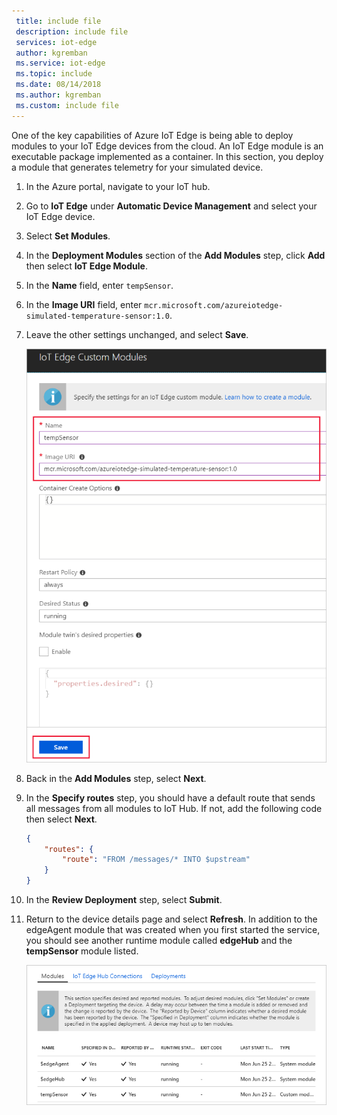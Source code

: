 ```yaml
---
 title: include file
 description: include file
 services: iot-edge
 author: kgremban
 ms.service: iot-edge
 ms.topic: include
 ms.date: 08/14/2018
 ms.author: kgremban
 ms.custom: include file
---
```


One of the key capabilities of Azure IoT Edge is being able to deploy modules to your IoT Edge devices from the cloud. An IoT Edge module is an executable package implemented as a container. In this section, you deploy a module that generates telemetry for your simulated device.

1. In the Azure portal, navigate to your IoT hub.
1. Go to **IoT Edge** under **Automatic Device Management** and select your IoT Edge device.
1. Select **Set Modules**.
1. In the **Deployment Modules** section of the **Add Modules** step, click **Add** then select **IoT Edge Module**.
1. In the **Name** field, enter `tempSensor`.
1. In the **Image URI** field, enter `mcr.microsoft.com/azureiotedge-simulated-temperature-sensor:1.0`.
1. Leave the other settings unchanged, and select **Save**.

   ![Save IoT Edge module after entering name and image URI](./media/iot-edge-deploy-module/name-image.png)

1. Back in the **Add Modules** step, select **Next**.
1. In the **Specify routes** step, you should have a default route that sends all messages from all modules to IoT Hub. If not, add the following code then select **Next**.

   ```json
   {
       "routes": {
           "route": "FROM /messages/* INTO $upstream"
       }
   }
   ```

1. In the **Review Deployment** step, select **Submit**.
1. Return to the device details page and select **Refresh**. In addition to the edgeAgent module that was created when you first started the service, you should see another runtime module called **edgeHub** and the **tempSensor** module listed.

   ![View tempSensor in list of deployed modules](./media/iot-edge-deploy-module/deployed-modules.png)

